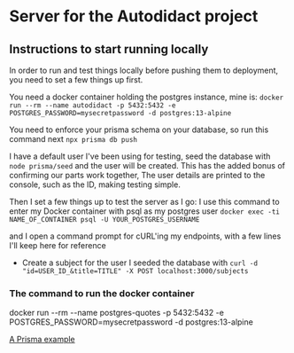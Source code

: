 # Server for the Autodidact project

## Instructions to start running locally
In order to run and test things locally before pushing them to deployment, you need to set a few things up first.


You need a docker container holding the postgres instance, mine is:
`docker run --rm --name autodidact -p 5432:5432 -e POSTGRES_PASSWORD=mysecretpassword -d postgres:13-alpine`

You need to enforce your prisma schema on your database, so run this command next
`npx prisma db push`

I have a default user I've been using for testing, seed the database with
`node prisma/seed`
and the user will be created. This has the added bonus of confirming our parts work together, The user details are printed to the console, such as the ID, making testing simple.

Then I set a few things up to test the server as I go: I use this command to enter my Docker container with psql as my postgres user
`docker exec -ti NAME_OF_CONTAINER psql -U YOUR_POSTGRES_USERNAME`

and I open a command prompt for cURL'ing my endpoints, with a few lines I'll keep here for reference

- Create a subject for the user I seeded the database with
`curl -d "id=USER_ID_&title=TITLE" -X POST localhost:3000/subjects`




### The command to run the docker container
docker run --rm --name postgres-quotes -p 5432:5432 -e POSTGRES_PASSWORD=mysecretpassword -d postgres:13-alpine

[A Prisma example](https://github.com/prisma/prisma-examples/tree/latest/javascript/rest-express)
